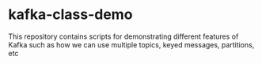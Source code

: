 # kafka-class-demo
This repository contains scripts for demonstrating different features of Kafka such as how we can use multiple topics, keyed messages, partitions, etc
